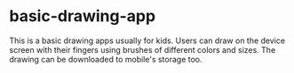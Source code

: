 # basic-drawing-app
This is a basic drawing apps usually for kids.
Users can draw on the device screen with their fingers using brushes of different colors and sizes.
The drawing can be downloaded to mobile's storage too.
